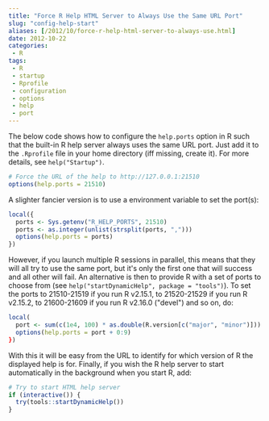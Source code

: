 ```yaml
---
title: "Force R Help HTML Server to Always Use the Same URL Port"
slug: "config-help-start"
aliases: [/2012/10/force-r-help-html-server-to-always-use.html]
date: 2012-10-22
categories:
 - R
tags:
 - R
 - startup
 - Rprofile
 - configuration
 - options
 - help
 - port
---
```


The below code shows how to configure the `help.ports` option in R such that the built-in R help server always uses the same URL port. Just add it to the `.Rprofile` file in your home directory (iff missing, create it). For more details, see `help("Startup")`.

```r
# Force the URL of the help to http://127.0.0.1:21510
options(help.ports = 21510)
```

A slighter fancier version is to use a environment variable to set the port(s):
```r
local({
  ports <- Sys.getenv("R_HELP_PORTS", 21510)
  ports <- as.integer(unlist(strsplit(ports, ",")))
  options(help.ports = ports)
})
```

However, if you launch multiple R sessions in parallel, this means that they will all try to use the same port, but it's only the first one that will success and all other will fail.  An alternative is then to provide R with a set of ports to choose from (see `help("startDynamicHelp", package = "tools")`). To set the ports to 21510-21519 if you run R v2.15.1, to 21520-21529 if you run R v2.15.2, to 21600-21609 if you run R v2.16.0 ("devel") and so on, do:

```r
local(
  port <- sum(c(1e4, 100) * as.double(R.version[c("major", "minor")]))
  options(help.ports = port + 0:9)
})
```
With this it will be easy from the URL to identify for which version of R the displayed help is for. Finally, if you wish the R help server to start automatically in the background when you start R, add:

```r
# Try to start HTML help server
if (interactive()) {
  try(tools::startDynamicHelp())
}
```
